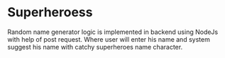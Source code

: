 # Superheroess
Random name generator logic is implemented in backend using NodeJs with help  of post request. Where user will enter his name and system suggest his name with  catchy superheroes name character.
